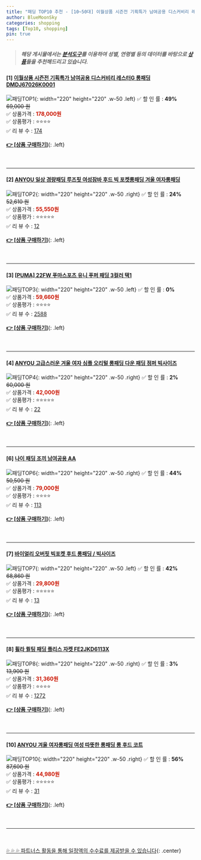 ```yaml
---
title: "패딩 TOP10 추천 - [10~50대] 이월상품 시즌전 기획특가 남여공용 디스커비리 레스터G 롱패딩 DMDJ67026K0001"
author: BlueMoonSky
categories: shopping
tags: [Top10, shopping]
pin: true
---
```


> ##### 해당 게시물에서는 [**분석도구**](https://itemscout.io/)를 이용하여 **성별**, **연령별** 등의 데이터를 바탕으로 [**상품**](https://link.coupang.com/a/baae76)들을 추천해드리고 있습니다.

#### [1] [이월상품 시즌전 기획특가 남여공용 디스커비리 레스터G 롱패딩 DMDJ67026K0001](https://link.coupang.com/re/AFFSDP?lptag=AF5964186&subid=bluemoonsky6999&pageKey=7600778609&traceid=V0-153&itemId=20177284743&vendorItemId=87311362301)
![패딩TOP1](https://thumbnail10.coupangcdn.com/thumbnails/remote/230x230ex/image/vendor_inventory/9a73/719452d4103f6b2a5863198a1ddfe5c281eba8b157cbc0f13ba829962e71.png){: width="220" height="220" .w-50 .left}
✅ 할 인 률 : **49%** ~~<del class="base-price"> 69,000  </del>원~~<br>
✅ 상품가격 : <span style="color:#cb1400"> **178,000원** </span><br>
✅ 상품평가 : ⭐⭐⭐⭐<br>
✅ 리 뷰 수 : [174](https://link.coupang.com/re/AFFSDP?lptag=AF5964186&subid=bluemoonsky6999&pageKey=7600778609&traceid=V0-153&itemId=20177284743&vendorItemId=87311362301)<br>
<br>
[**👉  [상품 구매하기]**](https://link.coupang.com/re/AFFSDP?lptag=AF5964186&subid=bluemoonsky6999&pageKey=7600778609&traceid=V0-153&itemId=20177284743&vendorItemId=87311362301){: .left}
<br>
<br>
<br>

***

#### [2] [ANYOU 일상 경량패딩 루즈핏 여성잠바 후드 빅 포켓롱패딩 겨울 여자롱패딩](https://link.coupang.com/re/AFFSDP?lptag=AF5964186&subid=bluemoonsky6999&pageKey=7607878658&traceid=V0-153&itemId=20141610334&vendorItemId=87235055704)
![패딩TOP2](https://thumbnail6.coupangcdn.com/thumbnails/remote/230x230ex/image/vendor_inventory/59e8/cc337b9bd2d236fa4044e14eb027ddd38c8f16c33e48d4e48753f24e9016.jpg){: width="220" height="220" .w-50 .right}
✅ 할 인 률 : **24%** ~~<del class="base-price"> 52,610  </del>원~~<br>
✅ 상품가격 : <span style="color:#cb1400"> **55,550원** </span><br>
✅ 상품평가 : ⭐⭐⭐⭐⭐<br>
✅ 리 뷰 수 : [12](https://link.coupang.com/re/AFFSDP?lptag=AF5964186&subid=bluemoonsky6999&pageKey=7607878658&traceid=V0-153&itemId=20141610334&vendorItemId=87235055704)<br>
<br>
[**👉  [상품 구매하기]**](https://link.coupang.com/re/AFFSDP?lptag=AF5964186&subid=bluemoonsky6999&pageKey=7607878658&traceid=V0-153&itemId=20141610334&vendorItemId=87235055704){: .left}
<br>
<br>
<br>

***

#### [3] [[PUMA] 22FW 푸마스포츠 유니 푸퍼 패딩 3컬러 택1](https://link.coupang.com/re/AFFSDP?lptag=AF5964186&subid=bluemoonsky6999&pageKey=6823352060&traceid=V0-153&itemId=16178889110&vendorItemId=83374294106)
![패딩TOP3](https://thumbnail9.coupangcdn.com/thumbnails/remote/230x230ex/image/vendor_inventory/22b8/dd33082894f1166d4a68f2e1db4e93f7ce93ef2250a13e605638a34034df.jpg){: width="220" height="220" .w-50 .left}
✅ 할 인 률 : **0%** <br>
✅ 상품가격 : <span style="color:#cb1400"> **59,660원** </span><br>
✅ 상품평가 : ⭐⭐⭐⭐<br>
✅ 리 뷰 수 : [2588](https://link.coupang.com/re/AFFSDP?lptag=AF5964186&subid=bluemoonsky6999&pageKey=6823352060&traceid=V0-153&itemId=16178889110&vendorItemId=83374294106)<br>
<br>
[**👉  [상품 구매하기]**](https://link.coupang.com/re/AFFSDP?lptag=AF5964186&subid=bluemoonsky6999&pageKey=6823352060&traceid=V0-153&itemId=16178889110&vendorItemId=83374294106){: .left}
<br>
<br>
<br>

***

#### [4] [ANYOU 고급스러운 겨울 여자 심플 오리털 롱패딩 다운 패딩 점퍼 빅사이즈](https://link.coupang.com/re/AFFSDP?lptag=AF5964186&subid=bluemoonsky6999&pageKey=7594794766&traceid=V0-153&itemId=20077112156&vendorItemId=87172776587)
![패딩TOP4](https://thumbnail7.coupangcdn.com/thumbnails/remote/230x230ex/image/vendor_inventory/f3dd/b53643838cc3662d794445727f8dc2aeeacac6c378b696aacf20878f306b.jpg){: width="220" height="220" .w-50 .right}
✅ 할 인 률 : **2%** ~~<del class="base-price"> 60,000  </del>원~~<br>
✅ 상품가격 : <span style="color:#cb1400"> **42,000원** </span><br>
✅ 상품평가 : ⭐⭐⭐⭐⭐<br>
✅ 리 뷰 수 : [22](https://link.coupang.com/re/AFFSDP?lptag=AF5964186&subid=bluemoonsky6999&pageKey=7594794766&traceid=V0-153&itemId=20077112156&vendorItemId=87172776587)<br>
<br>
[**👉  [상품 구매하기]**](https://link.coupang.com/re/AFFSDP?lptag=AF5964186&subid=bluemoonsky6999&pageKey=7594794766&traceid=V0-153&itemId=20077112156&vendorItemId=87172776587){: .left}
<br>
<br>
<br>

***

#### [6] [나이 패딩 조끼 남여공용 AA](https://link.coupang.com/re/AFFSDP?lptag=AF5964186&subid=bluemoonsky6999&pageKey=7625467620&traceid=V0-153&itemId=20225973026&vendorItemId=87315076287)
![패딩TOP6](https://thumbnail7.coupangcdn.com/thumbnails/remote/230x230ex/image/vendor_inventory/b95e/7f23fda47ee696018b9d34234ea2712de9d69f91a991fbcec41549d62929.jpg){: width="220" height="220" .w-50 .right}
✅ 할 인 률 : **44%** ~~<del class="base-price"> 50,500  </del>원~~<br>
✅ 상품가격 : <span style="color:#cb1400"> **79,000원** </span><br>
✅ 상품평가 : ⭐⭐⭐⭐<br>
✅ 리 뷰 수 : [113](https://link.coupang.com/re/AFFSDP?lptag=AF5964186&subid=bluemoonsky6999&pageKey=7625467620&traceid=V0-153&itemId=20225973026&vendorItemId=87315076287)<br>
<br>
[**👉  [상품 구매하기]**](https://link.coupang.com/re/AFFSDP?lptag=AF5964186&subid=bluemoonsky6999&pageKey=7625467620&traceid=V0-153&itemId=20225973026&vendorItemId=87315076287){: .left}
<br>
<br>
<br>

***

#### [7] [바이얼리 오버핏 빅포켓 후드 롱패딩 / 빅사이즈](https://link.coupang.com/re/AFFSDP?lptag=AF5964186&subid=bluemoonsky6999&pageKey=7576594547&traceid=V0-153&itemId=19991886410&vendorItemId=87121977118)
![패딩TOP7](https://thumbnail7.coupangcdn.com/thumbnails/remote/230x230ex/image/vendor_inventory/f018/a160bafe562357dcf8187df4b50246ac9448a768a17c9c8966f03255a1cc.jpg){: width="220" height="220" .w-50 .left}
✅ 할 인 률 : **42%** ~~<del class="base-price"> 68,860  </del>원~~<br>
✅ 상품가격 : <span style="color:#cb1400"> **29,800원** </span><br>
✅ 상품평가 : ⭐⭐⭐⭐⭐<br>
✅ 리 뷰 수 : [13](https://link.coupang.com/re/AFFSDP?lptag=AF5964186&subid=bluemoonsky6999&pageKey=7576594547&traceid=V0-153&itemId=19991886410&vendorItemId=87121977118)<br>
<br>
[**👉  [상품 구매하기]**](https://link.coupang.com/re/AFFSDP?lptag=AF5964186&subid=bluemoonsky6999&pageKey=7576594547&traceid=V0-153&itemId=19991886410&vendorItemId=87121977118){: .left}
<br>
<br>
<br>

***

#### [8] [휠라 퀼팅 패딩 플리스 자켓 FE2JKD6113X](https://link.coupang.com/re/AFFSDP?lptag=AF5964186&subid=bluemoonsky6999&pageKey=6143340683&traceid=V0-153&itemId=11803014041&vendorItemId=79076575707)
![패딩TOP8](https://thumbnail8.coupangcdn.com/thumbnails/remote/230x230ex/image/retail/images/4973825720865150-3f086c0d-67c6-4dfc-b3da-d97cf5daddeb.png){: width="220" height="220" .w-50 .right}
✅ 할 인 률 : **3%** ~~<del class="base-price"> 13,900  </del>원~~<br>
✅ 상품가격 : <span style="color:#cb1400"> **31,360원** </span><br>
✅ 상품평가 : ⭐⭐⭐⭐<br>
✅ 리 뷰 수 : [1272](https://link.coupang.com/re/AFFSDP?lptag=AF5964186&subid=bluemoonsky6999&pageKey=6143340683&traceid=V0-153&itemId=11803014041&vendorItemId=79076575707)<br>
<br>
[**👉  [상품 구매하기]**](https://link.coupang.com/re/AFFSDP?lptag=AF5964186&subid=bluemoonsky6999&pageKey=6143340683&traceid=V0-153&itemId=11803014041&vendorItemId=79076575707){: .left}
<br>
<br>
<br>

***

#### [10] [ANYOU 겨울 여자롱패딩 여성 따뜻한 롱패딩 롱 후드 코트](https://link.coupang.com/re/AFFSDP?lptag=AF5964186&subid=bluemoonsky6999&pageKey=7558738978&traceid=V0-153&itemId=19908987711&vendorItemId=87247092572)
![패딩TOP10](https://thumbnail9.coupangcdn.com/thumbnails/remote/230x230ex/image/vendor_inventory/b380/b1939cd2eb38d9844f4d106f5f57ddf5f6bf1f9bb5314318b82e8f924c8c.jpg){: width="220" height="220" .w-50 .right}
✅ 할 인 률 : **56%** ~~<del class="base-price"> 87,600  </del>원~~<br>
✅ 상품가격 : <span style="color:#cb1400"> **44,980원** </span><br>
✅ 상품평가 : ⭐⭐⭐⭐⭐<br>
✅ 리 뷰 수 : [31](https://link.coupang.com/re/AFFSDP?lptag=AF5964186&subid=bluemoonsky6999&pageKey=7558738978&traceid=V0-153&itemId=19908987711&vendorItemId=87247092572)<br>
<br>
[**👉  [상품 구매하기]**](https://link.coupang.com/re/AFFSDP?lptag=AF5964186&subid=bluemoonsky6999&pageKey=7558738978&traceid=V0-153&itemId=19908987711&vendorItemId=87247092572){: .left}
<br>
<br>
<br>

***
<br><br>[💦 💦 💦 파트너스 활동을 통해 일정액의 수수료를 제공받을 수 있습니다](https://link.coupang.com/a/baae76){: .center}